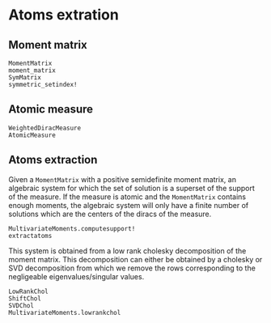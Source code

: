 # Atoms extration

## Moment matrix

```@docs
MomentMatrix
moment_matrix
SymMatrix
symmetric_setindex!
```

## Atomic measure

```@docs
WeightedDiracMeasure
AtomicMeasure
```

## Atoms extraction

Given a `MomentMatrix` with a positive semidefinite moment matrix,
an algebraic system for which the set of solution is a superset of the support of the measure.
If the measure is atomic and the `MomentMatrix` contains enough moments,
the algebraic system will only have a finite number of solutions which are the centers
of the diracs of the measure.

```@docs
MultivariateMoments.computesupport!
extractatoms
```

This system is obtained from a low rank cholesky decomposition of the moment matrix.
This decomposition can either be obtained by a cholesky or SVD decomposition from which we remove the rows corresponding to the negligeable eigenvalues/singular values.

```@docs
LowRankChol
ShiftChol
SVDChol
MultivariateMoments.lowrankchol
```
